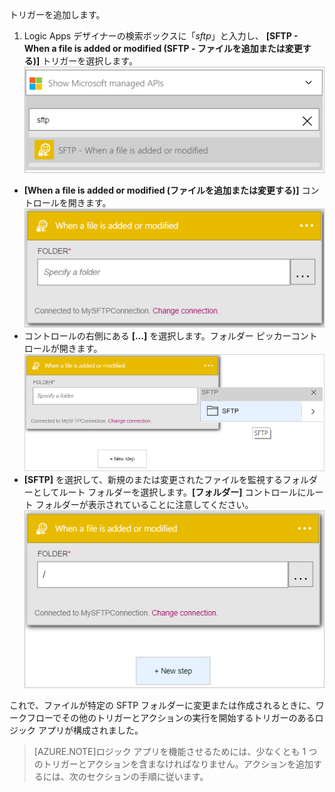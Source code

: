 トリガーを追加します。

1. Logic Apps デザイナーの検索ボックスに「*sftp*」と入力し、 **[SFTP - When a file is added or modified (SFTP - ファイルを追加または変更する)]** トリガーを選択します。![SFTP トリガー イメージ 1](./media/connectors-create-api-sftp/trigger-1.png)
- **[When a file is added or modified (ファイルを追加または変更する)]** コントロールを開きます。![SFTP トリガー イメージ 2](./media/connectors-create-api-sftp/trigger-2.png)
- コントロールの右側にある **[...]** を選択します。フォルダー ピッカーコントロールが開きます。![SFTP トリガー イメージ 3](./media/connectors-create-api-sftp/action-1.png)
- **[SFTP]** を選択して、新規のまたは変更されたファイルを監視するフォルダーとしてルート フォルダーを選択します。**[フォルダー]** コントロールにルート フォルダーが表示されていることに注意してください。![SFTP トリガー イメージ 4](./media/connectors-create-api-sftp/action-2.png)

これで、ファイルが特定の SFTP フォルダーに変更または作成されるときに、ワークフローでその他のトリガーとアクションの実行を開始するトリガーのあるロジック アプリが構成されました。

>[AZURE.NOTE]ロジック アプリを機能させるためには、少なくとも 1 つのトリガーとアクションを含まなければなりません。アクションを追加するには、次のセクションの手順に従います。

<!---HONumber=AcomDC_0727_2016-->
